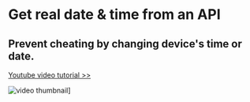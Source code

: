 # Get real date & time from an API
## Prevent cheating by changing device's time or date.

[Youtube video tutorial >>](https://www.youtube.com/watch?v=uJK1ajLaq6I)

![video thumbnail ](http://img.youtube.com/vi/uJK1ajLaq6I/0.jpg)]
